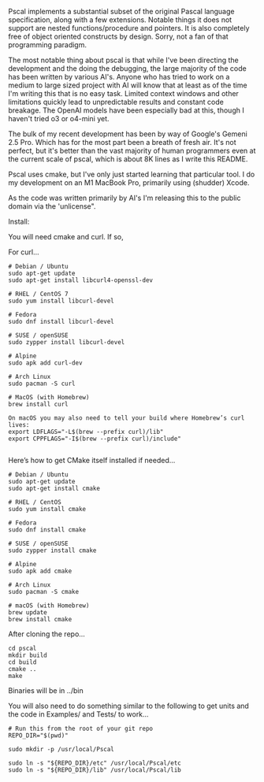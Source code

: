 Pscal implements a substantial subset of the original Pascal language specification, along with a few extensions.  Notable things it does not support are nested functions/procedure and pointers.  It is also completely free of object oriented constructs by design.  Sorry, not a fan of that programming paradigm.

The most notable thing about pscal is that while I've been directing the development and the doing the debugging, the large majority of the code has been written by various AI's. Anyone who has tried to work on a medium to large sized project with AI will know that at least as of the time I'm writing this that is no easy task.  Limited context windows and other limitations quickly lead to unpredictable results and constant code breakage.  The OpenAI models have been especially bad at this, though I haven't tried o3 or o4-mini yet.

The bulk of my recent development has been by way of Google's Gemeni 2.5 Pro.  Which has for the most part been a breath of fresh air.  It's not perfect, but it's better than the vast majority of human programmers even at the current scale of pscal, which is about 8K lines as I write this README.

Pscal uses cmake, but I've only just started learning that particular tool.  I do my development on an M1 MacBook Pro, primarily using (shudder) Xcode.

As the code was written primarily by AI's I'm releasing this to the public domain via the 'unlicense".

Install:

You will need cmake and curl.  If so,

For curl...

```
# Debian / Ubuntu
sudo apt-get update
sudo apt-get install libcurl4-openssl-dev

# RHEL / CentOS 7
sudo yum install libcurl-devel

# Fedora
sudo dnf install libcurl-devel

# SUSE / openSUSE
sudo zypper install libcurl-devel

# Alpine
sudo apk add curl-dev

# Arch Linux
sudo pacman -S curl

# MacOS (with Homebrew)
brew install curl

On macOS you may also need to tell your build where Homebrew’s curl lives:
export LDFLAGS="-L$(brew --prefix curl)/lib"
export CPPFLAGS="-I$(brew --prefix curl)/include"


```

Here’s how to get CMake itself installed if needed...


```
# Debian / Ubuntu
sudo apt-get update
sudo apt-get install cmake

# RHEL / CentOS
sudo yum install cmake

# Fedora
sudo dnf install cmake

# SUSE / openSUSE
sudo zypper install cmake

# Alpine
sudo apk add cmake

# Arch Linux
sudo pacman -S cmake

# macOS (with Homebrew)
brew update
brew install cmake
```

After cloning the repo...

```
cd pscal
mkdir build
cd build
cmake ..
make
```

Binaries will be in ../bin

You will also need to do something similar to the following to get units and the code in Examples/ and Tests/ to work...

```
# Run this from the root of your git repo
REPO_DIR="$(pwd)"

sudo mkdir -p /usr/local/Pscal

sudo ln -s "${REPO_DIR}/etc" /usr/local/Pscal/etc
sudo ln -s "${REPO_DIR}/lib" /usr/local/Pscal/lib
```

